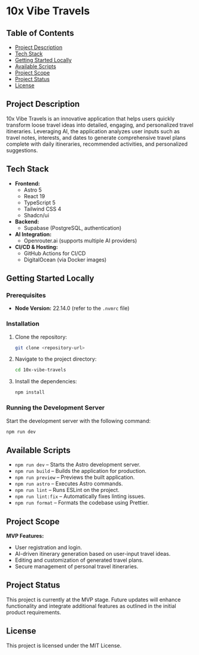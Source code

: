 # 10x Vibe Travels

## Table of Contents
- [Project Description](#project-description)
- [Tech Stack](#tech-stack)
- [Getting Started Locally](#getting-started-locally)
- [Available Scripts](#available-scripts)
- [Project Scope](#project-scope)
- [Project Status](#project-status)
- [License](#license)

## Project Description
10x Vibe Travels is an innovative application that helps users quickly transform loose travel ideas into detailed, engaging, and personalized travel itineraries. Leveraging AI, the application analyzes user inputs such as travel notes, interests, and dates to generate comprehensive travel plans complete with daily itineraries, recommended activities, and personalized suggestions.

## Tech Stack
- **Frontend:**
  - Astro 5
  - React 19
  - TypeScript 5
  - Tailwind CSS 4
  - Shadcn/ui
- **Backend:**
  - Supabase (PostgreSQL, authentication)
- **AI Integration:**
  - Openrouter.ai (supports multiple AI providers)
- **CI/CD & Hosting:**
  - GitHub Actions for CI/CD
  - DigitalOcean (via Docker images)

## Getting Started Locally
### Prerequisites
- **Node Version:** 22.14.0 (refer to the `.nvmrc` file)

### Installation
1. Clone the repository:
   ```bash
   git clone <repository-url>
   ```
2. Navigate to the project directory:
   ```bash
   cd 10x-vibe-travels
   ```
3. Install the dependencies:
   ```bash
   npm install
   ```

### Running the Development Server
Start the development server with the following command:
```bash
npm run dev
```

## Available Scripts
- `npm run dev` – Starts the Astro development server.
- `npm run build` – Builds the application for production.
- `npm run preview` – Previews the built application.
- `npm run astro` – Executes Astro commands.
- `npm run lint` – Runs ESLint on the project.
- `npm run lint:fix` – Automatically fixes linting issues.
- `npm run format` – Formats the codebase using Prettier.

## Project Scope
**MVP Features:**
- User registration and login.
- AI-driven itinerary generation based on user-input travel ideas.
- Editing and customization of generated travel plans.
- Secure management of personal travel itineraries.
  
## Project Status
This project is currently at the MVP stage. Future updates will enhance functionality and integrate additional features as outlined in the initial product requirements.

## License
This project is licensed under the MIT License.